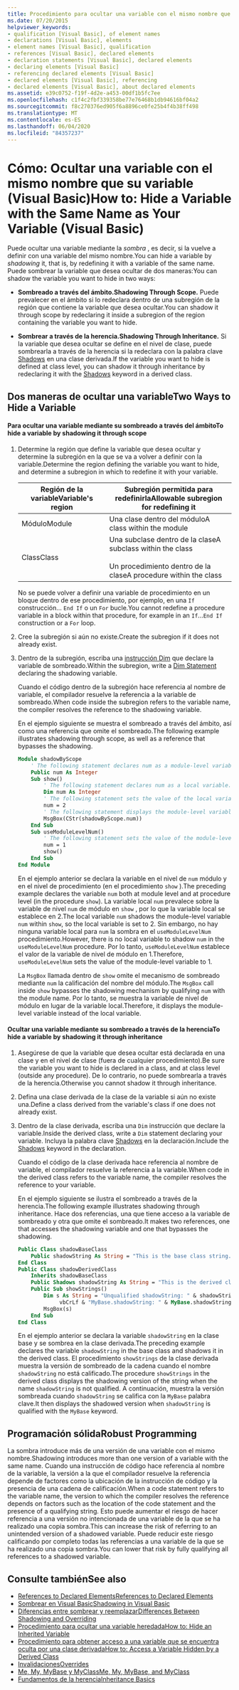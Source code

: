 ```yaml
---
title: Procedimiento para ocultar una variable con el mismo nombre que su variable
ms.date: 07/20/2015
helpviewer_keywords:
- qualification [Visual Basic], of element names
- declarations [Visual Basic], elements
- element names [Visual Basic], qualification
- references [Visual Basic], declared elements
- declaration statements [Visual Basic], declared elements
- declaring elements [Visual Basic]
- referencing declared elements [Visual Basic]
- declared elements [Visual Basic], referencing
- declared elements [Visual Basic], about declared elements
ms.assetid: e39c0752-f19f-4d2e-a453-00df1b5fc7ee
ms.openlocfilehash: c1f4c2fbf339358be77e76468b1db94616bf04a2
ms.sourcegitcommit: f8c270376ed905f6a8896ce0fe25b4f4b38ff498
ms.translationtype: MT
ms.contentlocale: es-ES
ms.lasthandoff: 06/04/2020
ms.locfileid: "84357237"
---
```

# <a name="how-to-hide-a-variable-with-the-same-name-as-your-variable-visual-basic"></a><span data-ttu-id="f16f9-102">Cómo: Ocultar una variable con el mismo nombre que su variable (Visual Basic)</span><span class="sxs-lookup"><span data-stu-id="f16f9-102">How to: Hide a Variable with the Same Name as Your Variable (Visual Basic)</span></span>

<span data-ttu-id="f16f9-103">Puede ocultar una variable mediante la *sombra* , es decir, si la vuelve a definir con una variable del mismo nombre.</span><span class="sxs-lookup"><span data-stu-id="f16f9-103">You can hide a variable by *shadowing* it, that is, by redefining it with a variable of the same name.</span></span> <span data-ttu-id="f16f9-104">Puede sombrear la variable que desea ocultar de dos maneras:</span><span class="sxs-lookup"><span data-stu-id="f16f9-104">You can shadow the variable you want to hide in two ways:</span></span>

- <span data-ttu-id="f16f9-105">**Sombreado a través del ámbito.**</span><span class="sxs-lookup"><span data-stu-id="f16f9-105">**Shadowing Through Scope.**</span></span> <span data-ttu-id="f16f9-106">Puede prevalecer en el ámbito si lo redeclara dentro de una subregión de la región que contiene la variable que desea ocultar.</span><span class="sxs-lookup"><span data-stu-id="f16f9-106">You can shadow it through scope by redeclaring it inside a subregion of the region containing the variable you want to hide.</span></span>

- <span data-ttu-id="f16f9-107">**Sombrear a través de la herencia.**</span><span class="sxs-lookup"><span data-stu-id="f16f9-107">**Shadowing Through Inheritance.**</span></span> <span data-ttu-id="f16f9-108">Si la variable que desea ocultar se define en el nivel de clase, puede sombrearla a través de la herencia si la redeclara con la palabra clave [Shadows](../../../language-reference/modifiers/shadows.md) en una clase derivada.</span><span class="sxs-lookup"><span data-stu-id="f16f9-108">If the variable you want to hide is defined at class level, you can shadow it through inheritance by redeclaring it with the [Shadows](../../../language-reference/modifiers/shadows.md) keyword in a derived class.</span></span>

## <a name="two-ways-to-hide-a-variable"></a><span data-ttu-id="f16f9-109">Dos maneras de ocultar una variable</span><span class="sxs-lookup"><span data-stu-id="f16f9-109">Two Ways to Hide a Variable</span></span>

#### <a name="to-hide-a-variable-by-shadowing-it-through-scope"></a><span data-ttu-id="f16f9-110">Para ocultar una variable mediante su sombreado a través del ámbito</span><span class="sxs-lookup"><span data-stu-id="f16f9-110">To hide a variable by shadowing it through scope</span></span>

1. <span data-ttu-id="f16f9-111">Determine la región que define la variable que desea ocultar y determine la subregión en la que se va a volver a definir con la variable.</span><span class="sxs-lookup"><span data-stu-id="f16f9-111">Determine the region defining the variable you want to hide, and determine a subregion in which to redefine it with your variable.</span></span>

    |<span data-ttu-id="f16f9-112">Región de la variable</span><span class="sxs-lookup"><span data-stu-id="f16f9-112">Variable's region</span></span>|<span data-ttu-id="f16f9-113">Subregión permitida para redefinirla</span><span class="sxs-lookup"><span data-stu-id="f16f9-113">Allowable subregion for redefining it</span></span>|
    |-----------------------|-------------------------------------------|
    |<span data-ttu-id="f16f9-114">Módulo</span><span class="sxs-lookup"><span data-stu-id="f16f9-114">Module</span></span>|<span data-ttu-id="f16f9-115">Una clase dentro del módulo</span><span class="sxs-lookup"><span data-stu-id="f16f9-115">A class within the module</span></span>|
    |<span data-ttu-id="f16f9-116">Class</span><span class="sxs-lookup"><span data-stu-id="f16f9-116">Class</span></span>|<span data-ttu-id="f16f9-117">Una subclase dentro de la clase</span><span class="sxs-lookup"><span data-stu-id="f16f9-117">A subclass within the class</span></span><br /><br /> <span data-ttu-id="f16f9-118">Un procedimiento dentro de la clase</span><span class="sxs-lookup"><span data-stu-id="f16f9-118">A procedure within the class</span></span>|

    <span data-ttu-id="f16f9-119">No se puede volver a definir una variable de procedimiento en un bloque dentro de ese procedimiento, por ejemplo, en una `If` construcción... `End If` o un `For` bucle.</span><span class="sxs-lookup"><span data-stu-id="f16f9-119">You cannot redefine a procedure variable in a block within that procedure, for example in an `If`...`End If` construction or a `For` loop.</span></span>

2. <span data-ttu-id="f16f9-120">Cree la subregión si aún no existe.</span><span class="sxs-lookup"><span data-stu-id="f16f9-120">Create the subregion if it does not already exist.</span></span>

3. <span data-ttu-id="f16f9-121">Dentro de la subregión, escriba una [instrucción Dim](../../../language-reference/statements/dim-statement.md) que declare la variable de sombreado.</span><span class="sxs-lookup"><span data-stu-id="f16f9-121">Within the subregion, write a [Dim Statement](../../../language-reference/statements/dim-statement.md) declaring the shadowing variable.</span></span>

    <span data-ttu-id="f16f9-122">Cuando el código dentro de la subregión hace referencia al nombre de variable, el compilador resuelve la referencia a la variable de sombreado.</span><span class="sxs-lookup"><span data-stu-id="f16f9-122">When code inside the subregion refers to the variable name, the compiler resolves the reference to the shadowing variable.</span></span>

    <span data-ttu-id="f16f9-123">En el ejemplo siguiente se muestra el sombreado a través del ámbito, así como una referencia que omite el sombreado.</span><span class="sxs-lookup"><span data-stu-id="f16f9-123">The following example illustrates shadowing through scope, as well as a reference that bypasses the shadowing.</span></span>

    ```vb
    Module shadowByScope
        ' The following statement declares num as a module-level variable.
        Public num As Integer
        Sub show()
            ' The following statement declares num as a local variable.
            Dim num As Integer
            ' The following statement sets the value of the local variable.
            num = 2
            ' The following statement displays the module-level variable.
            MsgBox(CStr(shadowByScope.num))
        End Sub
        Sub useModuleLevelNum()
            ' The following statement sets the value of the module-level variable.
            num = 1
            show()
        End Sub
    End Module
    ```

    <span data-ttu-id="f16f9-124">En el ejemplo anterior se declara la variable en el nivel de `num` módulo y en el nivel de procedimiento (en el procedimiento `show` ).</span><span class="sxs-lookup"><span data-stu-id="f16f9-124">The preceding example declares the variable `num` both at module level and at procedure level (in the procedure `show`).</span></span> <span data-ttu-id="f16f9-125">La variable local `num` prevalece sobre la variable de nivel `num` de módulo en `show` , por lo que la variable local se establece en 2.</span><span class="sxs-lookup"><span data-stu-id="f16f9-125">The local variable `num` shadows the module-level variable `num` within `show`, so the local variable is set to 2.</span></span> <span data-ttu-id="f16f9-126">Sin embargo, no hay ninguna variable local para `num` la sombra en el `useModuleLevelNum` procedimiento.</span><span class="sxs-lookup"><span data-stu-id="f16f9-126">However, there is no local variable to shadow `num` in the `useModuleLevelNum` procedure.</span></span> <span data-ttu-id="f16f9-127">Por lo tanto, `useModuleLevelNum` establece el valor de la variable de nivel de módulo en 1.</span><span class="sxs-lookup"><span data-stu-id="f16f9-127">Therefore, `useModuleLevelNum` sets the value of the module-level variable to 1.</span></span>

    <span data-ttu-id="f16f9-128">La `MsgBox` llamada dentro de `show` omite el mecanismo de sombreado mediante `num` la calificación del nombre del módulo.</span><span class="sxs-lookup"><span data-stu-id="f16f9-128">The `MsgBox` call inside `show` bypasses the shadowing mechanism by qualifying `num` with the module name.</span></span> <span data-ttu-id="f16f9-129">Por lo tanto, se muestra la variable de nivel de módulo en lugar de la variable local.</span><span class="sxs-lookup"><span data-stu-id="f16f9-129">Therefore, it displays the module-level variable instead of the local variable.</span></span>

#### <a name="to-hide-a-variable-by-shadowing-it-through-inheritance"></a><span data-ttu-id="f16f9-130">Ocultar una variable mediante su sombreado a través de la herencia</span><span class="sxs-lookup"><span data-stu-id="f16f9-130">To hide a variable by shadowing it through inheritance</span></span>

1. <span data-ttu-id="f16f9-131">Asegúrese de que la variable que desea ocultar está declarada en una clase y en el nivel de clase (fuera de cualquier procedimiento).</span><span class="sxs-lookup"><span data-stu-id="f16f9-131">Be sure the variable you want to hide is declared in a class, and at class level (outside any procedure).</span></span> <span data-ttu-id="f16f9-132">De lo contrario, no puede sombrearla a través de la herencia.</span><span class="sxs-lookup"><span data-stu-id="f16f9-132">Otherwise you cannot shadow it through inheritance.</span></span>

2. <span data-ttu-id="f16f9-133">Defina una clase derivada de la clase de la variable si aún no existe una.</span><span class="sxs-lookup"><span data-stu-id="f16f9-133">Define a class derived from the variable's class if one does not already exist.</span></span>

3. <span data-ttu-id="f16f9-134">Dentro de la clase derivada, escriba una `Dim` instrucción que declare la variable.</span><span class="sxs-lookup"><span data-stu-id="f16f9-134">Inside the derived class, write a `Dim` statement declaring your variable.</span></span> <span data-ttu-id="f16f9-135">Incluya la palabra clave [Shadows](../../../language-reference/modifiers/shadows.md) en la declaración.</span><span class="sxs-lookup"><span data-stu-id="f16f9-135">Include the [Shadows](../../../language-reference/modifiers/shadows.md) keyword in the declaration.</span></span>

    <span data-ttu-id="f16f9-136">Cuando el código de la clase derivada hace referencia al nombre de variable, el compilador resuelve la referencia a la variable.</span><span class="sxs-lookup"><span data-stu-id="f16f9-136">When code in the derived class refers to the variable name, the compiler resolves the reference to your variable.</span></span>

    <span data-ttu-id="f16f9-137">En el ejemplo siguiente se ilustra el sombreado a través de la herencia.</span><span class="sxs-lookup"><span data-stu-id="f16f9-137">The following example illustrates shadowing through inheritance.</span></span> <span data-ttu-id="f16f9-138">Hace dos referencias, una que tiene acceso a la variable de sombreado y otra que omite el sombreado.</span><span class="sxs-lookup"><span data-stu-id="f16f9-138">It makes two references, one that accesses the shadowing variable and one that bypasses the shadowing.</span></span>

    ```vb
    Public Class shadowBaseClass
        Public shadowString As String = "This is the base class string."
    End Class
    Public Class shadowDerivedClass
        Inherits shadowBaseClass
        Public Shadows shadowString As String = "This is the derived class string."
        Public Sub showStrings()
            Dim s As String = "Unqualified shadowString: " & shadowString &
                 vbCrLf & "MyBase.shadowString: " & MyBase.shadowString
            MsgBox(s)
        End Sub
    End Class
    ```

    <span data-ttu-id="f16f9-139">En el ejemplo anterior se declara la variable `shadowString` en la clase base y se sombrea en la clase derivada.</span><span class="sxs-lookup"><span data-stu-id="f16f9-139">The preceding example declares the variable `shadowString` in the base class and shadows it in the derived class.</span></span> <span data-ttu-id="f16f9-140">El procedimiento `showStrings` de la clase derivada muestra la versión de sombreado de la cadena cuando el nombre `shadowString` no está calificado.</span><span class="sxs-lookup"><span data-stu-id="f16f9-140">The procedure `showStrings` in the derived class displays the shadowing version of the string when the name `shadowString` is not qualified.</span></span> <span data-ttu-id="f16f9-141">A continuación, muestra la versión sombreada cuando `shadowString` se califica con la `MyBase` palabra clave.</span><span class="sxs-lookup"><span data-stu-id="f16f9-141">It then displays the shadowed version when `shadowString` is qualified with the `MyBase` keyword.</span></span>

## <a name="robust-programming"></a><span data-ttu-id="f16f9-142">Programación sólida</span><span class="sxs-lookup"><span data-stu-id="f16f9-142">Robust Programming</span></span>

<span data-ttu-id="f16f9-143">La sombra introduce más de una versión de una variable con el mismo nombre.</span><span class="sxs-lookup"><span data-stu-id="f16f9-143">Shadowing introduces more than one version of a variable with the same name.</span></span> <span data-ttu-id="f16f9-144">Cuando una instrucción de código hace referencia al nombre de la variable, la versión a la que el compilador resuelve la referencia depende de factores como la ubicación de la instrucción de código y la presencia de una cadena de calificación.</span><span class="sxs-lookup"><span data-stu-id="f16f9-144">When a code statement refers to the variable name, the version to which the compiler resolves the reference depends on factors such as the location of the code statement and the presence of a qualifying string.</span></span> <span data-ttu-id="f16f9-145">Esto puede aumentar el riesgo de hacer referencia a una versión no intencionada de una variable de la que se ha realizado una copia sombra.</span><span class="sxs-lookup"><span data-stu-id="f16f9-145">This can increase the risk of referring to an unintended version of a shadowed variable.</span></span> <span data-ttu-id="f16f9-146">Puede reducir este riesgo calificando por completo todas las referencias a una variable de la que se ha realizado una copia sombra.</span><span class="sxs-lookup"><span data-stu-id="f16f9-146">You can lower that risk by fully qualifying all references to a shadowed variable.</span></span>

## <a name="see-also"></a><span data-ttu-id="f16f9-147">Consulte también</span><span class="sxs-lookup"><span data-stu-id="f16f9-147">See also</span></span>

- [<span data-ttu-id="f16f9-148">References to Declared Elements</span><span class="sxs-lookup"><span data-stu-id="f16f9-148">References to Declared Elements</span></span>](references-to-declared-elements.md)
- [<span data-ttu-id="f16f9-149">Sombrear en Visual Basic</span><span class="sxs-lookup"><span data-stu-id="f16f9-149">Shadowing in Visual Basic</span></span>](shadowing.md)
- [<span data-ttu-id="f16f9-150">Diferencias entre sombrear y reemplazar</span><span class="sxs-lookup"><span data-stu-id="f16f9-150">Differences Between Shadowing and Overriding</span></span>](differences-between-shadowing-and-overriding.md)
- [<span data-ttu-id="f16f9-151">Procedimiento para ocultar una variable heredada</span><span class="sxs-lookup"><span data-stu-id="f16f9-151">How to: Hide an Inherited Variable</span></span>](how-to-hide-an-inherited-variable.md)
- [<span data-ttu-id="f16f9-152">Procedimiento para obtener acceso a una variable que se encuentra oculta por una clase derivada</span><span class="sxs-lookup"><span data-stu-id="f16f9-152">How to: Access a Variable Hidden by a Derived Class</span></span>](how-to-access-a-variable-hidden-by-a-derived-class.md)
- [<span data-ttu-id="f16f9-153">Invalidaciones</span><span class="sxs-lookup"><span data-stu-id="f16f9-153">Overrides</span></span>](../../../language-reference/modifiers/overrides.md)
- [<span data-ttu-id="f16f9-154">Me, My, MyBase y MyClass</span><span class="sxs-lookup"><span data-stu-id="f16f9-154">Me, My, MyBase, and MyClass</span></span>](../../program-structure/me-my-mybase-and-myclass.md)
- [<span data-ttu-id="f16f9-155">Fundamentos de la herencia</span><span class="sxs-lookup"><span data-stu-id="f16f9-155">Inheritance Basics</span></span>](../objects-and-classes/inheritance-basics.md)

